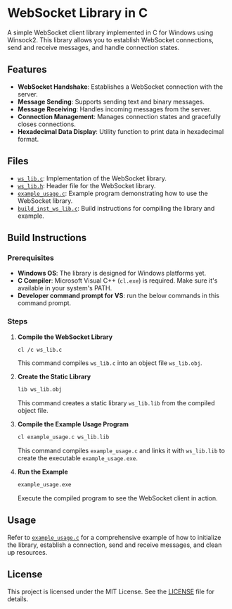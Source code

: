 # WebSocket Library in C

A simple WebSocket client library implemented in C for Windows using Winsock2. This library allows you to establish WebSocket connections, send and receive messages, and handle connection states.

## Features

- **WebSocket Handshake**: Establishes a WebSocket connection with the server.
- **Message Sending**: Supports sending text and binary messages.
- **Message Receiving**: Handles incoming messages from the server.
- **Connection Management**: Manages connection states and gracefully closes connections.
- **Hexadecimal Data Display**: Utility function to print data in hexadecimal format.

## Files

- [`ws_lib.c`](c:ws_lib.c): Implementation of the WebSocket library.
- [`ws_lib.h`](ws_lib.h): Header file for the WebSocket library.
- [`example_usage.c`](c:example_usage.c): Example program demonstrating how to use the WebSocket library.
- [`build_inst_ws_lib.c`](c:build_inst_ws_lib.c): Build instructions for compiling the library and example.

## Build Instructions

### Prerequisites

- **Windows OS**: The library is designed for Windows platforms yet.
- **C Compiler**: Microsoft Visual C++ (`cl.exe`) is required. Make sure it's available in your system's PATH.
- **Developer command prompt for VS**: run the below commands in this command prompt. 

### Steps

1. **Compile the WebSocket Library**

    ```bash
    cl /c ws_lib.c
    ```

    This command compiles `ws_lib.c` into an object file `ws_lib.obj`.

2. **Create the Static Library**

    ```bash
    lib ws_lib.obj
    ```

    This command creates a static library `ws_lib.lib` from the compiled object file.

3. **Compile the Example Usage Program**

    ```bash
    cl example_usage.c ws_lib.lib
    ```

    This command compiles `example_usage.c` and links it with `ws_lib.lib` to create the executable `example_usage.exe`.

4. **Run the Example**

    ```bash
    example_usage.exe
    ```

    Execute the compiled program to see the WebSocket client in action.

## Usage

Refer to [`example_usage.c`](c:example_usage.c) for a comprehensive example of how to initialize the library, establish a connection, send and receive messages, and clean up resources.

## License

This project is licensed under the MIT License. See the [LICENSE](LICENSE) file for details.
